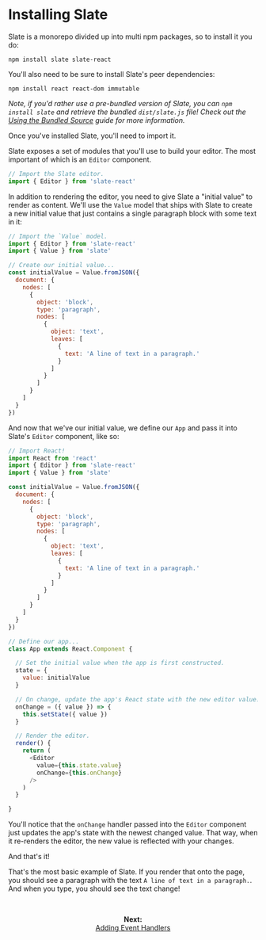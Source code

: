 
# Installing Slate

Slate is a monorepo divided up into multi npm packages, so to install it you do:

```
npm install slate slate-react
```

You'll also need to be sure to install Slate's peer dependencies:

```
npm install react react-dom immutable
```

_Note, if you'd rather use a pre-bundled version of Slate, you can `npm install slate` and retrieve the bundled `dist/slate.js` file! Check out the [Using the Bundled Source](./using-the-bundled-source.md) guide for more information._

Once you've installed Slate, you'll need to import it.

Slate exposes a set of modules that you'll use to build your editor. The most important of which is an `Editor` component.

```js
// Import the Slate editor.
import { Editor } from 'slate-react'
```

In addition to rendering the editor, you need to give Slate a "initial value" to render as content. We'll use the `Value` model that ships with Slate to create a new initial value that just contains a single paragraph block with some text in it:

```js
// Import the `Value` model.
import { Editor } from 'slate-react'
import { Value } from 'slate'

// Create our initial value...
const initialValue = Value.fromJSON({
  document: {
    nodes: [
      {
        object: 'block',
        type: 'paragraph',
        nodes: [
          {
            object: 'text',
            leaves: [
              {
                text: 'A line of text in a paragraph.'
              }
            ]
          }
        ]
      }
    ]
  }
})
```

And now that we've our initial value, we define our `App` and pass it into Slate's `Editor` component, like so:

```js
// Import React!
import React from 'react'
import { Editor } from 'slate-react'
import { Value } from 'slate'

const initialValue = Value.fromJSON({
  document: {
    nodes: [
      {
        object: 'block',
        type: 'paragraph',
        nodes: [
          {
            object: 'text',
            leaves: [
              {
                text: 'A line of text in a paragraph.'
              }
            ]
          }
        ]
      }
    ]
  }
})

// Define our app...
class App extends React.Component {

  // Set the initial value when the app is first constructed.
  state = {
    value: initialValue
  }

  // On change, update the app's React state with the new editor value.
  onChange = ({ value }) => {
    this.setState({ value })
  }

  // Render the editor.
  render() {
    return (
      <Editor
        value={this.state.value}
        onChange={this.onChange}
      />
    )
  }

}
```

You'll notice that the `onChange` handler passed into the `Editor` component just updates the app's state with the newest changed value. That way, when it re-renders the editor, the new value is reflected with your changes.

And that's it! 

That's the most basic example of Slate. If you render that onto the page, you should see a paragraph with the text `A line of text in a paragraph.`. And when you type, you should see the text change!

<br/>
<p align="center"><strong>Next:</strong><br/><a href="./adding-event-handlers.md">Adding Event Handlers</a></p>
<br/>

